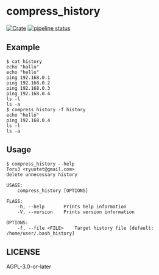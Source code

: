 # compress_history
[![Crate](https://img.shields.io/crates/v/compress_history.svg)](https://crates.io/crates/compress_history)
[![pipeline status](https://gitlab.com/Toru3/compress_history/badges/master/pipeline.svg)](https://gitlab.com/Toru3/compress_history/commits/master)

## Example
```terminal
$ cat history 
echo "hallo"
echo "hello"
ping 192.168.0.1
ping 192.168.0.2
ping 192.168.0.3
ping 192.168.0.4
ls -l
ls -a
$ compress_history -f history 
echo "hello"
ping 192.168.0.4
ls -l
ls -a
```

## Usage
```terminal
$ compress_history --help
Toru3 <ryuutet@gmail.com>
delete unnecessary history

USAGE:
    compress_history [OPTIONS]

FLAGS:
    -h, --help       Prints help information
    -V, --version    Prints version information

OPTIONS:
    -f, --file <FILE>    Target history file [default: /home/user/.bash_history]
```

## LICENSE
AGPL-3.0-or-later
